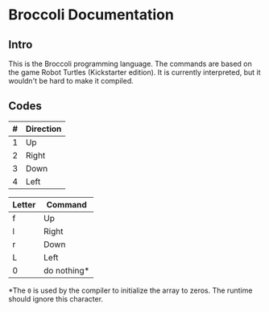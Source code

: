 # Broccoli Documentation

## Intro

This is the Broccoli programming language. The commands are based on the game Robot Turtles (Kickstarter edition). It is currently interpreted, but it wouldn't be hard to make it compiled.

## Codes


| # | Direction  |
|---|-------|
| 1 | Up |
| 2 | Right |
| 3 | Down  |
| 4 | Left  |

| Letter | Command     |
|--------|-------------|
| f      | Up          |
| l      | Right       |
| r      | Down        |
| L      | Left        |
| 0      | do nothing* |

*The `0` is used by the compiler to initialize the array to zeros. The runtime should ignore this character.